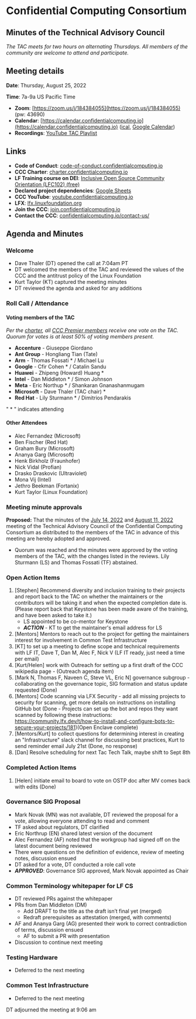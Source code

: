 # Confidential Computing Consortium 
## Minutes of the Technical Advisory Council 

*The TAC meets for two hours on alternating Thursdays. All members of the community are welcome to attend and participate.*

## Meeting details

**Date**: Thursday, August 25, 2022

**Time**: 7a-9a US Pacific Time

* **Zoom**: [https://zoom.us/j/184384055](https://zoom.us/j/184384055) (pw: 43690)
* **Calendar**: [https://calendar.confidentialcomputing.io](https://calendar.confidentialcomputing.io) ([ical](https://calendar.google.com/calendar/ical/c_c0pcihr7n2n1k3a38i32d9ag10%40group.calendar.google.com/public/basic.ics), [Google Calendar](https://calendar.google.com/calendar/u/0/r?cid=c_c0pcihr7n2n1k3a38i32d9ag10@group.calendar.google.com))
* **Recordings**: [YouTube TAC Playlist](https://www.youtube.com/playlist?list=PLmfkUJc39uMjaB_I1dYW72I44kr9QzG_B)

## Links

* **Code of Conduct**: [code-of-conduct.confidentialcomputing.io](https://code-of-conduct.confidentialcomputing.io)
* **CCC Charter**: [charter.confidentialcomputing.io](https://charter.confidentialcomputing.io)
* **LF Training course on DEI**: [Inclusive Open Source Community Orientation (LFC102) (free)](https://training.linuxfoundation.org/training/inclusive-open-source-community-orientation-lfc102/)
* **Declared project dependencies**: [Google Sheets](https://docs.google.com/spreadsheets/d/1UKnbbGWXYLjnPZsox3zmYo59nv3XSXjePfas5E2fER0/edit#gid=0)
* **CCC YouTube**: [youtube.confidentialcomputing.io](https://youtube.confidentialcomputing.io)
* **LFX**: [lfx.linuxfoundation.org](https://lfx.linuxfoundation.org)
* **Join the CCC**: [join.confidentialcomputing.io](https://join.confidentialcomputing.io)
* **Contact the CCC**: [confidentialcomputing.io/contact-us/](https://confidentialcomputing.io/contact-us/)

## Agenda and Minutes

### Welcome
* Dave Thaler (DT) opened the call at 7:04am PT
* DT welcomed the members of the TAC and reviewed the values of the CCC and the antitrust policy of the Linux Foundation 
* Kurt Taylor (KT) captured the meeting minutes
* DT reviewed the agenda and asked for any additions

### Roll Call / Attendance
#### Voting members of the TAC

*Per the [charter](https://charter.confidentialcomputing.io), all [CCC Premier members](https://confidentialcomputing.io/members/) receive one vote on the TAC. Quorum for votes is at least 50% of voting members present.*

* **Accenture** - Giuseppe Giordano
* **Ant Group** - Hongliang Tian (Tate) 
* **Arm** - Thomas Fossati * / Michael Lu
* **Google** - Cfir Cohen * / Catalin Sandu
* **Huawei** - Zhipeng (Howard) Huang *
* **Intel** - Dan Middleton * / Simon Johnson
* **Meta** - Eric Northup * / Shankaran Gnanashanmugam
* **Microsoft** - Dave Thaler (TAC chair) *
* **Red Hat** - Lily Sturmann * / Dimitrios Pendarakis

" * " indicates attending

#### Other Attendees
* Alec Fernandez (Microsoft)
* Ben Fischer (Red Hat)
* Graham Bury (Microsoft)
* Ananya Garg (Microsoft)
* Henk Birkholz (Fraunhofer)
* Nick Vidal (Profian)
* Drasko Draskovic (Ultraviolet)
* Mona Vij (Intel)
* Jethro Beekman (Fortanix)
* Kurt Taylor (Linux Foundation)

### Meeting minute approvals
**Proposed:** That the minutes of the [July 14, 2022](../2022-07-14/TAC_Minutes-2022-07-14.md) and [August 11, 2022](../2022-08-11/TAC_Minutes-2022-08-11.md) meeting of the Technical Advisory Council of the Confidential Computing Consortium as distributed to the members of the TAC in advance of this meeting are hereby adopted and approved.

 * Quorum was reached and the minutes were approved by the voting members of the TAC, with the changes listed in the reviews. Lily Sturmann (LS) and Thomas Fossati (TF) abstained.
 
### Open Action Items
1. [Stephen] Recommend diversity and inclusion training to their projects and report back to the TAC on whether the maintainers or the contributors will be taking it and when the expected completion date is.
(Please report back that Keystone has been made aware of the training, and have been asked to take it.) 
	* LS appointed to be co-mentor for Keystone
	* ***ACTION*** - KT to get the maintainer's email address for LS
2. [Mentors] Mentors to reach out to the project for getting the maintainers interest for involvement in Common Test Infrastructure
1. [KT] to set up a meeting to define scope and technical requirements with LF IT, Dave T, Dan M, Alec F, Nick V (LF IT ready, just need a time per email)
1. [Kurt/Helen] work with Outreach for setting up a first draft of the CCC wikipedia page - (Outreach agenda item)
1. [Mark N, Thomas F, Naveen C, Steve VL, Eric N] governance subgroup - collaborating on the governance topic, SIG formation and status update requested (Done)
1. [Mentors] Code scanning via LFX Security - add all missing projects to security for scanning, get more details on instructions on installing GitHub bot (Done - Projects can set up the bot and repos they want scanned by following these instructions: https://community.lfx.dev/t/how-to-install-and-configure-bots-to-secure-your-projects/181)(Open Enclave complete)
1. [Mentors/Kurt] to collect questions for determining interest in creating an "Infrastructure" slack channel for discussing best practices, Kurt to send reminder email July 21st (Done, no response)
2. [Dan] Resolve scheduling for next Tac Tech Talk, maybe shift to Sept 8th

### Completed Action Items
1. [Helen] initiate email to board to vote on OSTP doc after MV comes back with edits (Done)

### Governance SIG Proposal
* Mark Novak (MN) was not available, DT reviewed the proposal for a vote, allowing everyone attending to read and comment
* TF asked about regulators, DT clarified
* Eric Northrup (EN) shared latest version of the document
* Alec Fernandez (AF) noted that the workgroup had signed off on the latest document being reviewed
* There were questions on the definition of evidence, review of meeting notes, discussion ensued
* DT asked for a vote, DT conducted a role call vote 
* ***APPROVED***: Governance SIG approved, Mark Novak appointed as Chair

### Common Terminology whitepaper for LF CS
* DT reviewed PRs against the whitepaper
* PRs from Dan Middleton (DM)
	* Add DRAFT to the title as the draft isn’t final yet (merged)
	* Redraft prerequisites as attestation (merged, with comments)
* AF and Ananya Garg (AG) presented their work to correct contradiction of terms, discussion ensued
  * AF to submit a PR with presentation
* Discussion to continue next meeting

### Testing Hardware 
* Deferred to the next meeting

### Common Test Infrastructure
* Deferred to the next meeting

DT adjourned the meeting at 9:06 am
